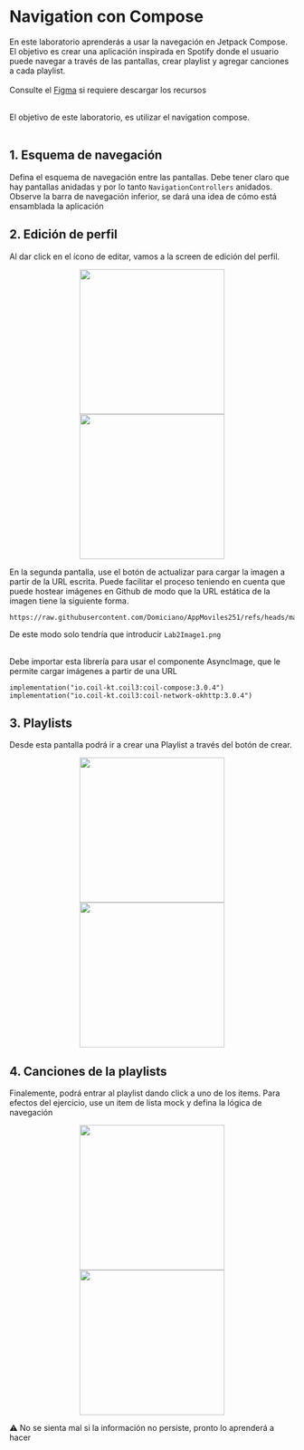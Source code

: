 # Navigation con Compose

En este laboratorio aprenderás a usar la navegación en Jetpack Compose. El objetivo es crear una aplicación inspirada en Spotify donde el usuario puede navegar a través de las pantallas, crear playlist y agregar canciones a cada playlist.<br><br>
Consulte el <a href="https://www.figma.com/design/p0BC4jwSeRZrAfpxQ7CaJd/Login-Mobile-App-Screens-%7C-Free-(Community)?node-id=6-60&t=NJEheAiP3AIiwfaG-1">Figma</a> si requiere descargar los recursos<br><br>


El objetivo de este laboratorio, es utilizar el navigation compose.<br><br>

## 1. Esquema de navegación
Defina el esquema de navegación entre las pantallas. Debe tener claro que hay pantallas anidadas y por lo tanto `NavigationControllers` anidados. Observe la barra de navegación inferior, se dará una idea de cómo está ensamblada la aplicación


## 2. Edición de perfil

Al dar click en el ícono de editar, vamos a la screen de edición del perfil.
<p align="center">
  <img src="https://raw.githubusercontent.com/Domiciano/AppMoviles251/refs/heads/main/res/images/Lab2Image1.png" width="256" />
  <img src="https://raw.githubusercontent.com/Domiciano/AppMoviles251/refs/heads/main/res/images/Lab2Image2.png" width="256" /> 
</p>

En la segunda pantalla, use el botón de actualizar para cargar la imagen a partir de la URL escrita. Puede facilitar el proceso teniendo en cuenta que puede hostear imágenes en Github de modo que la URL estática de la imagen tiene la siguiente forma.
```
https://raw.githubusercontent.com/Domiciano/AppMoviles251/refs/heads/main/res/images/Lab2Image1.png
```

De este modo solo tendría que introducir `Lab2Image1.png` <br><br>

Debe importar esta librería para usar el componente AsyncImage, que le permite cargar imágenes a partir de una URL

```
implementation("io.coil-kt.coil3:coil-compose:3.0.4")
implementation("io.coil-kt.coil3:coil-network-okhttp:3.0.4")
```

## 3. Playlists
Desde esta pantalla podrá ir a crear una Playlist a través del botón de crear.

<p align="center">
  <img src="https://raw.githubusercontent.com/Domiciano/AppMoviles251/refs/heads/main/res/images/Lab2Image3.png" width="256" /> 
  <img src="https://raw.githubusercontent.com/Domiciano/AppMoviles251/refs/heads/main/res/images/Lab2Image4.png" width="256" /> 
</p>

## 4. Canciones de la playlists
Finalemente, podrá entrar al playlist dando click a uno de los items. Para efectos del ejercicio, use un item de lista mock y defina la lógica de navegación

<p align="center">
  <img src="https://raw.githubusercontent.com/Domiciano/AppMoviles251/refs/heads/main/res/images/Lab2Image5.png" width="256" /> 
  <img src="https://raw.githubusercontent.com/Domiciano/AppMoviles251/refs/heads/main/res/images/Lab2Image6.png" width="256" /> 
</p>

⚠️ No se sienta mal si la información no persiste, pronto lo aprenderá a hacer
